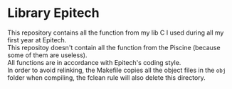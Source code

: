 # Library Epitech
This repository contains all the function from my lib C I used during all my first year at Epitech.  
This repositoy doesn't contain all the function from the Piscine (because some of them are useless).  
All functions are in accordance with Epitech's coding style.  
In order to avoid relinking, the Makefile copies all the object files in the `obj` folder when compiling, the fclean rule will also delete this directory.